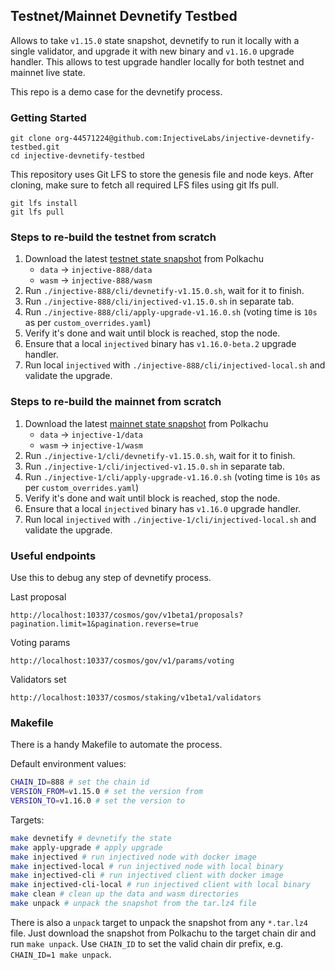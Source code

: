 ## Testnet/Mainnet Devnetify Testbed

Allows to take `v1.15.0` state snapshot, devnetify to run it locally with a single validator, and upgrade it with new binary and `v1.16.0` upgrade handler. This allows to test upgrade handler locally for both testnet and mainnet live state.

This repo is a demo case for the devnetify process.

### Getting Started
 
 ```
 git clone org-44571224@github.com:InjectiveLabs/injective-devnetify-testbed.git
 cd injective-devnetify-testbed
 ```

 This repository uses Git LFS to store the genesis file and node keys. After cloning, make sure to fetch all required LFS files using git lfs pull.

 ```
 git lfs install
 git lfs pull
 ``` 

### Steps to re-build the testnet from scratch

1. Download the latest [testnet state snapshot](https://polkachu.com/testnets/injective/snapshots) from Polkachu
    - `data` -> `injective-888/data`
    - `wasm` -> `injective-888/wasm`
2. Run `./injective-888/cli/devnetify-v1.15.0.sh`, wait for it to finish.
3. Run `./injective-888/cli/injectived-v1.15.0.sh` in separate tab.
4. Run `./injective-888/cli/apply-upgrade-v1.16.0.sh` (voting time is `10s` as per `custom_overrides.yaml`)
5. Verify it's done and wait until block is reached, stop the node.
6. Ensure that a local `injectived` binary has `v1.16.0-beta.2` upgrade handler.
7. Run local `injectived` with `./injective-888/cli/injectived-local.sh` and validate the upgrade.

### Steps to re-build the mainnet from scratch

1. Download the latest [mainnet state snapshot](https://polkachu.com/tendermint_snapshots/injective) from Polkachu
    - `data` -> `injective-1/data`
    - `wasm` -> `injective-1/wasm`
2. Run `./injective-1/cli/devnetify-v1.15.0.sh`, wait for it to finish.
3. Run `./injective-1/cli/injectived-v1.15.0.sh` in separate tab.
4. Run `./injective-1/cli/apply-upgrade-v1.16.0.sh` (voting time is `10s` as per `custom_overrides.yaml`)
5. Verify it's done and wait until block is reached, stop the node.
6. Ensure that a local `injectived` binary has `v1.16.0` upgrade handler.
7. Run local `injectived` with `./injective-1/cli/injectived-local.sh` and validate the upgrade.


### Useful endpoints

Use this to debug any step of devnetify process.

Last proposal
```
http://localhost:10337/cosmos/gov/v1beta1/proposals?pagination.limit=1&pagination.reverse=true
```

Voting params
```
http://localhost:10337/cosmos/gov/v1/params/voting
```

Validators set
```
http://localhost:10337/cosmos/staking/v1beta1/validators
```

### Makefile

There is a handy Makefile to automate the process.

Default environment values:
```bash
CHAIN_ID=888 # set the chain id
VERSION_FROM=v1.15.0 # set the version from
VERSION_TO=v1.16.0 # set the version to
```

Targets:
```bash
make devnetify # devnetify the state
make apply-upgrade # apply upgrade
make injectived # run injectived node with docker image
make injectived-local # run injectived node with local binary
make injectived-cli # run injectived client with docker image
make injectived-cli-local # run injectived client with local binary
make clean # clean up the data and wasm directories
make unpack # unpack the snapshot from the tar.lz4 file
```

There is also a `unpack` target to unpack the snapshot from any `*.tar.lz4` file. Just download the snapshot from Polkachu to the target chain dir and run `make unpack`. Use `CHAIN_ID` to set the valid chain dir prefix, e.g. `CHAIN_ID=1 make unpack`.

